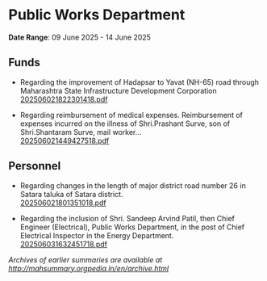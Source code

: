 # Public Works Department

**Date Range**: 09 June 2025 - 14 June 2025


## Funds
- Regarding the improvement of Hadapsar to Yavat (NH-65) road through Maharashtra State Infrastructure Development Corporation\
  [202506021822301418.pdf](https://gr.maharashtra.gov.in/Site/Upload/Government%20Resolutions/English/202506021822301418.pdf)

- Regarding reimbursement of medical expenses. Reimbursement of expenses incurred on the illness of Shri.Prashant Surve, son of Shri.Shantaram Surve, mail worker...\
  [202506021449427518.pdf](https://gr.maharashtra.gov.in/Site/Upload/Government%20Resolutions/English/202506021449427518.pdf)

## Personnel
- Regarding changes in the length of major district road number 26 in Satara taluka of Satara district.\
  [202506021801351018.pdf](https://gr.maharashtra.gov.in/Site/Upload/Government%20Resolutions/English/202506021801351018.pdf)

- Regarding the inclusion of Shri. Sandeep Arvind Patil, then Chief Engineer (Electrical), Public Works Department, in the post of Chief Electrical Inspector in the Energy Department.\
  [202506031632451718.pdf](https://gr.maharashtra.gov.in/Site/Upload/Government%20Resolutions/English/202506031632451718.pdf)


*Archives of earlier summaries are available at http://mahsummary.orgpedia.in/en/archive.html*